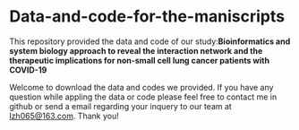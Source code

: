 # Data-and-code-for-the-maniscripts
This repository provided the data and code of our study:**Bioinformatics and system biology approach to reveal the interaction network and the therapeutic implications for non-small cell lung cancer patients with COVID-19**

 Welcome to download the data and codes we provided. If you have any question while appling the data or code please feel free to contact me in github or send a email regarding your inquery to our team at lzh065@163.com. Thank you!
